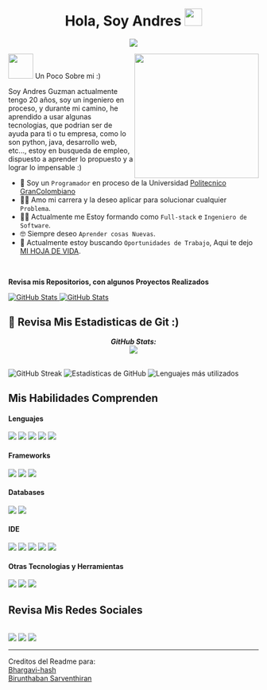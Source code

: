 <h1 align="center">Hola, Soy Andres <img src="https://media.giphy.com/media/hvRJCLFzcasrR4ia7z/giphy.gif" width="35"></h1>
<p align="center">
  <a href="https://github.com/Andres685"><img src="https://readme-typing-svg.herokuapp.com?font=Time+New+Roman&color=%23C8BE25&size=25&center=true&vCenter=true&width=600&height=100&lines=Estudiante+Ing+Sistemas+@Andres685;Sexto (6) +Semestre;Programador+Competitivo;Siempre+Dispuesto+Al+Aprendizaje"></a>
</p>

<picture><img src = "https://github.com/7oSkaaa/7oSkaaa/blob/main/Images/about_me.gif?raw=true" width = 50px></picture> Un Poco Sobre mi :)
<picture> <img align="right" src="https://github.com/7oSkaaa/7oSkaaa/blob/main/Images/Right_Side.gif?raw=true" width = 250px></picture>
<br>

Soy Andres Guzman actualmente tengo 20 años, soy un ingeniero en proceso, y durante mi camino, he aprendido a usar algunas tecnologias, que podrian ser de ayuda para ti o tu empresa, como lo son python, java, desarrollo web, etc..., estoy en busqueda de empleo, dispuesto a aprender lo propuesto y a lograr lo impensable :)
- :school: Soy un  `Programador` en proceso de la Universidad [Politecnico GranColombiano](https://www.poli.edu.co) 
- :technologist: Amo mi carrera y la deseo aplicar para solucionar cualquier `Problema`.
- :student: Actualmente me Estoy formando como `Full-stack` e `Ingeniero de Software`.
- :nerd_face: Siempre deseo `Aprender cosas Nuevas`.
- :thinking: Actualmente estoy buscando `Oportunidades de Trabajo`, Aqui te dejo [MI HOJA DE VIDA](https://drive.google.com/file/d/1Ne1owOUW7gBxrBMjzGzYYj20PMPVPwHz/view?usp=drive_link).
<br>
<p><b>Revisa mis Repositorios, con algunos Proyectos Realizados</b></p>
<div>
  <p>
    <a href="https://github.com/dazanez/wordshake.git">
      <img src="https://github-readme-stats.vercel.app/api/pin/?username=dazanez&repo=wordshake&theme=tokyonight" alt="GitHub Stats" />
    </a>
    <a href="https://github.com/Bhargavi-hash/Linux-Shell-Implementation.git">
      <img src="https://github-readme-stats.vercel.app/api/pin/?username=Andres685&repo=IngenieriaSoftwareII&theme=tokyonight&cache_seconds=60" alt="GitHub Stats" />
    </a>
  </p>
</div>
<h2>👀 Revisa Mis Estadisticas de Git :)</h2>
<div>
  <p align="center">
  <b><em>GitHub Stats:</em></b> <br/>
    <img src="https://streak-stats.demolab.com?user=Andres685&theme=tokyonight"/> <br/><br/>
</div>

![GitHub Streak](https://streak-stats.demolab.com?user=Andres685&theme=tokyonight)
![Estadísticas de GitHub](https://github-readme-stats.vercel.app/api?username=Andres685&show_icons=true&theme=tokyonight)
![Lenguajes más utilizados](https://github-readme-stats.vercel.app/api/top-langs/?username=Andres685&layout=compact&theme=tokyonight)


## Mis Habilidades Comprenden

<h4> Lenguajes </h4>
<span> 
  <img src="https://img.shields.io/badge/HTML5-E34F26?style=for-the-badge&logo=html5&logoColor=white">
  <img src="https://img.shields.io/badge/CSS3-1572B6?style=for-the-badge&logo=css3&logoColor=white">
  <img src="https://img.shields.io/badge/JavaScript-F7DF1E?style=for-the-badge&logo=javascript&logoColor=black">
  <img src="https://img.shields.io/badge/Java-ED8B00?style=for-the-badge&logo=java&logoColor=white">
  <img src="https://img.shields.io/badge/Python-3776AB?style=for-the-badge&logo=python&logoColor=white">
</span>

<h4> Frameworks </h4>
<span>
  <img src="https://img.shields.io/badge/Django-092E20?style=for-the-badge&logo=django&logoColor=white">
  <img src="https://img.shields.io/badge/React-61DAFB?style=for-the-badge&logo=react&logoColor=black">
  <img src="https://img.shields.io/badge/Flask-000000?style=for-the-badge&logo=flask&logoColor=white">
</span>

<h4> Databases </h4>
<span>
  <img src="https://img.shields.io/badge/PostgreSQL-4169E1?style=for-the-badge&logo=postgresql&logoColor=white">
  <img src="https://img.shields.io/badge/MySQL-00000F?style=for-the-badge&logo=mysql&logoColor=white">
</span>

<h4> IDE </h4>
<span>
  <img src="https://img.shields.io/badge/Visual_Studio_Code-0078D4?style=for-the-badge&logo=visual%20studio%20code&logoColor=white">
  <img src="https://img.shields.io/badge/Visual_Studio-5C2D91?style=for-the-badge&logo=visual-studio&logoColor=white">
  <img src="https://img.shields.io/badge/IntelliJ_IDEA-000000?style=for-the-badge&logo=intellij-idea&logoColor=white">
  <img src="https://img.shields.io/badge/Eclipse-2C2255?style=for-the-badge&logo=eclipse&logoColor=white">
  <img src="https://img.shields.io/badge/NetBeans-0081C6?style=for-the-badge&logo=netbeans&logoColor=white">
</span>

<h4> Otras Tecnologias y Herramientas </h4>
<span>
  <img src="https://img.shields.io/badge/Git-F05032?style=for-the-badge&logo=git&logoColor=white">
  <img src="https://img.shields.io/badge/GitHub-181717?style=for-the-badge&logo=github&logoColor=white">
  <img src="https://img.shields.io/badge/Jira-0052CC?style=for-the-badge&logo=jira&logoColor=white">
</span>

## Revisa Mis Redes Sociales
<br>	
<a target="_blank" href="www.linkedin.com/in/andres-guzman685"><img src="https://img.shields.io/badge/-LinkedIn-0077B5?style=for-the-badge&logo=Linkedin&logoColor=white"></img></a>
<a target="_blank" href="mailto:guzmanandres685@gmail.com"><img src="https://img.shields.io/badge/-Gmail-D14836?style=for-the-badge&logo=Gmail&logoColor=white"></img></a>
<a target="_blank" href="https://www.instagram.com/a.f.g.v.18/"><img src="https://img.shields.io/badge/-Instagram-E4405F?style=for-the-badge&logo=Instagram&logoColor=white"></img></a>
<br>


<hr>
Creditos del Readme para:<br> <a href="https://github.com/Bhargavi-hash">Bhargavi-hash</a> <br><a href="https://github.com/Birunthaban">Birunthaban Sarventhiran</a>
